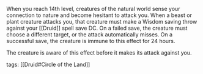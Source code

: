 When you reach 14th level, creatures of the natural world sense your connection to nature and become hesitant to attack you. When a beast or plant creature attacks you, that creature must make a Wisdom saving throw against your [[Druid]] spell save DC. On a failed save, the creature must choose a different target, or the attack automatically misses. On a successful save, the creature is immune to this effect for 24 hours.

The creature is aware of this effect before it makes its attack against you.

tags: [[Druid#Circle of the Land]]